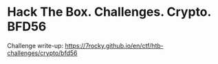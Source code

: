 # Hack The Box. Challenges. Crypto. BFD56

Challenge write-up: https://7rocky.github.io/en/ctf/htb-challenges/crypto/bfd56
